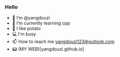 ### Hello
- 👋 I’m @yangdouzi
- 🌱 I’m currently learning cpp
- 🍴 I like potato
- 💻 I'm busy
- 📫 How to reach me yangdouzi123@outlook.com
- 📟 (MY WEB)[yangdouzi.github.io]


<!---
yangdouzi/yangdouzi is a ✨ special ✨ repository because its `README.md` (this file) appears on your GitHub profile.
You can click the Preview link to take a look at your changes.
--->
